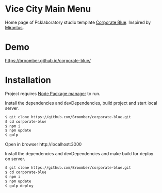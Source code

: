 # Vice City Main Menu
Home page of Pcklaboratory studio template [Corporate Blue](http://www.pcklab.com/templates/corporate-blue).
Inspired by [Mirantus](//habr.com/post/211032/).

# Demo
https://broomber.github.io/corporate-blue/

# Installation

Project requires [Node Package manager](//www.npmjs.com) to run.

Install the dependencies and devDependencies, build project and start local server.

```sh
$ git clone https://github.com/Broomber/corporate-blue.git
$ cd corporate-blue
$ npm i
$ npm update
$ gulp
```
Open in browser http://localhost:3000

Install the dependencies and devDependencies and make build for deploy on server.

```sh
$ git clone https://github.com/Broomber/corporate-blue.git
$ cd corporate-blue
$ npm i
$ npm update
$ gulp deploy
```